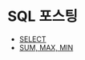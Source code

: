 # SQL 포스팅

- [SELECT](https://velog.io/@6720/%ED%94%84%EB%A1%9C%EA%B7%B8%EB%9E%98%EB%A8%B8%EC%8A%A4-SQL-%EA%B3%A0%EB%93%9D%EC%A0%90-Kit-SELECT)
- [SUM, MAX, MIN]()